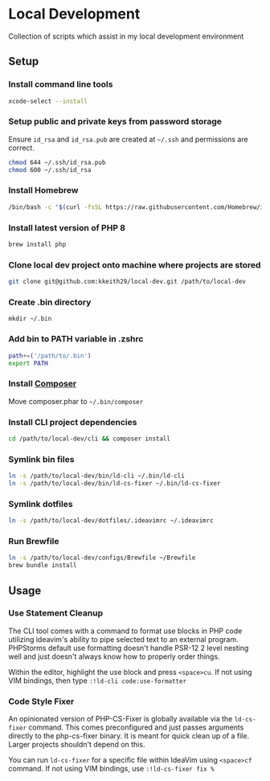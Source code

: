 # Local Development
Collection of scripts which assist in my local development environment

## Setup
### Install command line tools
```bash
xcode-select --install
```

### Setup public and private keys from password storage
Ensure `id_rsa` and `id_rsa.pub` are created at `~/.ssh` and permissions are correct.
```bash
chmod 644 ~/.ssh/id_rsa.pub
chmod 600 ~/.ssh/id_rsa
```

### Install Homebrew
```bash
/bin/bash -c "$(curl -fsSL https://raw.githubusercontent.com/Homebrew/install/HEAD/install.sh)"
```

### Install latest version of PHP 8
```bash
brew install php
```

### Clone local dev project onto machine where projects are stored
```bash
git clone git@github.com:kkeith29/local-dev.git /path/to/local-dev
```

### Create .bin directory
```base
mkdir ~/.bin
```

### Add bin to PATH variable in .zshrc
```bash
path+=('/path/to/.bin')
export PATH
```

### Install [Composer](https://getcomposer.org/download/)
Move composer.phar to `~/.bin/composer`

### Install CLI project dependencies
```bash
cd /path/to/local-dev/cli && composer install
```

### Symlink bin files
```bash
ln -s /path/to/local-dev/bin/ld-cli ~/.bin/ld-cli
ln -s /path/to/local-dev/bin/ld-cs-fixer ~/.bin/ld-cs-fixer
```

### Symlink dotfiles
```bash
ln -s /path/to/local-dev/dotfiles/.ideavimrc ~/.ideavimrc
```

### Run Brewfile
```bash
ln -s /path/to/local-dev/configs/Brewfile ~/Brewfile
brew bundle install
```

## Usage

### Use Statement Cleanup
The CLI tool comes with a command to format use blocks in PHP code utilizing ideavim's ability to pipe selected text to 
an external program. PHPStorms default use formatting doesn't handle PSR-12 2 level nesting well and just doesn't 
always know how to properly order things.

Within the editor, highlight the use block and press `<space>cu`. If not using VIM bindings, then type `:!ld-cli code:use-formatter`

### Code Style Fixer
An opinionated version of PHP-CS-Fixer is globally available via the `ld-cs-fixer` command. This comes preconfigured and just 
passes arguments directly to the php-cs-fixer binary. It is meant for quick clean up of a file. Larger projects shouldn't
depend on this.

You can run `ld-cs-fixer` for a specific file within IdeaVim using `<space>cf` command. If not using VIM bindings, use 
`:!ld-cs-fixer fix %`